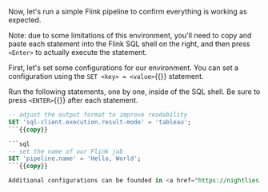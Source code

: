 Now, let's run a simple Flink pipeline to confirm everything is working as expected.

Note: due to some limitations of this environment, you'll need to copy and paste each statement into the Flink SQL shell on the right, and then press `<Enter>` to actually execute the statement.

First, let's set some configurations for our environment. You can set a configuration using the `SET <key> = <value>`{{}} statement.

Run the following statements, one by one, inside of the SQL shell. Be sure to press `<ENTER>`{{}} after each statement.

```sql
-- adjust the output format to improve readability
SET 'sql-client.execution.result-mode' = 'tableau';
```{{copy}}

```sql
-- set the name of our Flink job
SET 'pipeline.name' = 'Hello, World';
```{{copy}}

Additional configurations can be founded in <a href="https://nightlies.apache.org/flink/flink-docs-master/docs/dev/table/sqlclient/#sql-client-configuration" target="_blank">the official Flink docs</a>, but now you're ready to proceed with the rest of the tutorial.